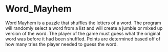 # Word_Mayhem
Word Mayhem is a puzzle that shuffles the letters of a word. The program will randomly select a word from a list and will create a jumble or mixed up version of the word. The player of the game must guess what the original word was before it had been shuffled. Points are determined based off of how many tries the player needed to guess the word.
